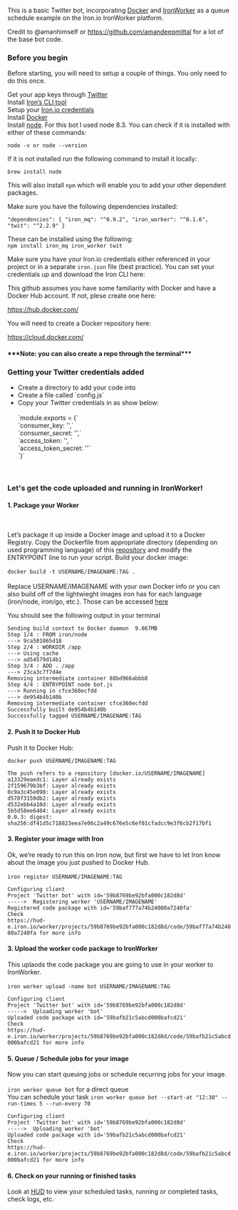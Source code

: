 This is a basic Twitter bot, incorporating <a href="https://docs.docker.com">Docker</a> and <a href="http://dev.iron.io/worker/getting_started/">IronWorker</a> as a queue schedule example on the Iron.io IronWorker platform.

Credit to @amanhimself or  https://github.com/amandeepmittal for a lot of the base bot code.

<h3>Before you begin</h3>

Before starting, you will need to setup a couple of things. You only need to do this once.

Get your app keys through <a href="https://apps.twitter.com/">Twitter</a><br> 
Install <a href="http://dev.iron.io/worker/cli/">Iron’s CLI tool</a><br />
Setup your <a href="http://dev.iron.io/worker/reference/configuration/">Iron.io credentials</a><br />
Install <a href="https://www.docker.com/get-docker">Docker</a><br />
Install <a href="https://nodejs.org/en/download/package-manager/">node</a>.  For this bot I used node 8.3. You can check if it is installed with either of these commands:

`node -v or
node --version`

If it is not installed run the following command to install it locally:

`brew install node`

This will also install `npm` which will enable you to add your other dependent packages.

Make sure you have the following dependencies installed:

`"dependencies": {
    "iron_mq": "^0.9.2",
    "iron_worker": "^0.1.6",
    "twit": "^2.2.9"
  }`

These can be installed using the following:<br />
`npm install iron_mq iron_worker twit`

Make sure you have your Iron.io credentials either referenced in your project or in a separate `iron.json` file (best practice).  You can set your credentials up and download the Iron CLI here:



This github assumes you have some familiarity with Docker and have a Docker Hub account.  If not, plese create one here:

https://hub.docker.com/

You will need to create a Docker repository here:

https://cloud.docker.com/

<h4>***Note: you can also create a repo through the terminal***</h4>

<h3>Getting your Twitter credentials added</h3><ul>
        <li>Create a directory to add your code into</li>
        <li>Create a file called `config.js`</li>
        <li>Copy your Twitter credentials in as show below:<br><br>
                `module.exports = {`<br>
                    `consumer_key: '',`<br>  
                    `consumer_secret: '',`<br>
                    `access_token: '', `<br> 
                    `access_token_secret: ''`<br>
                    `}`</li></ul><br>

<h3>Let's get the code uploaded and running in IronWorker!</h3><b2>
<h4>1. Package your Worker</h4><br>

Let’s package it up inside a Docker image and upload it to a Docker Registry. Copy the Dockerfile from appropriate directory (depending on used programming language) of this <a href="https://github.com/iron-io/dockerworker">repository</a> and modify the ENTRYPOINT line to run your script. Build your docker image:<br><br>
`docker build -t USERNAME/IMAGENAME:TAG .` <br><br>
Replace USERNAME/IMAGENAME with your own Docker info or you can also build off of the lightwieght images iron has for each language (iron/node, iron/go, etc.).  Those can be accessed <a href="https://github.com/iron-io/dockerworker">here</a>

You should see the following output in your terminal

`Sending build context to Docker daemon  9.867MB `<br />
`Step 1/4 : FROM iron/node`<br />
 `---> 9ca501065d18`<br />
`Step 2/4 : WORKDIR /app`<br />
 `---> Using cache`<br />
 `---> ad54579d14b1`<br />
`Step 3/4 : ADD . /app`<br />
 `---> 23ca3c7f7d4e`<br />
`Removing intermediate container 88bd966abbb8`<br />
`Step 4/4 : ENTRYPOINT node bot.js`<br />
 `---> Running in cfce360ecfdd`<br />
 `---> de954b4b140b`<br />
`Removing intermediate container cfce360ecfdd`<br />
`Successfully built de954b4b140b`<br />
`Successfully tagged USERNAME/IMAGENAME:TAG`<br />

<h4>2. Push it to Docker Hub</h4>

Push it to Docker Hub:

`docker push USERNAME/IMAGENAME:TAG`

`The push refers to a repository [docker.io/USERNAME/IMAGENAME]`<br />
`a13329eaedc1: Layer already exists`<br />
`2f159679b3bf: Layer already exists`<br />
`0c9a3c45e098: Layer already exists`<br />
`d578f3150db2: Layer already exists`<br />
`d532ebb4a10d: Layer already exists`<br />
`5b5d58ee6404: Layer already exists`<br />
`0.0.3: digest: sha256:df41d5c718823eea7e06c2a49c676e5c6ef01cfadcc9e3f6cb2f17bf1`<br />

<h4>3. Register your image with Iron</h4>

Ok, we’re ready to run this on Iron now, but first we have to let Iron know about the image you just pushed to Docker Hub.<br><br>
`iron register USERNAME/IMAGENAME:TAG`

`Configuring client`<br />
        `Project 'Twitter bot' with id='59b8769be92bfa000c182d8d'`<br />
`----->  Registering worker 'USERNAME/IMAGENAME'`<br />
        `Registered code package with id='59baf777a74b24000a7240fa'`<br />
        `Check `<br />`https://hud-e.iron.io/worker/projects/59b8769be92bfa000c182d8d/code/59baf77a74b24000a7240fa for more info`<br />

<h4>3. Upload the worker code package to IronWorker</h4>

This uplaods the code package you are going to use in your worker to IronWorker.<br><br>
`iron worker upload -name bot USERNAME/IMAGENAME:TAG`

`Configuring client`<br />
        `Project 'Twitter bot' with id='59b8769be92bfa000c182d8d'`<br />
`----->  Uploading worker 'bot'`<br />
        `Uploaded code package with id='59bafb21c5abcd000bafcd21'`<br />
        `Check `<br />`https://hud-e.iron.io/worker/projects/59b8769be92bfa000c182d8d/code/59bafb21c5abcd000bafcd21 for more info`

<h4>5. Queue / Schedule jobs for your image</h4>

Now you can start queuing jobs or schedule recurring jobs for your image.<br><br>
`iron worker queue bot` for a direct queue<br> You can schedule your task `iron worker queue bot --start-at "12:30" --run-times 5 --run-every 70`

`Configuring client`<br />
        `Project 'Twitter bot' with id='59b8769be92bfa000c182d8d'`<br />
`----->  Uploading worker 'bot'`<br />
        `Uploaded code package with id='59bafb21c5abcd000bafcd21'`<br />
        `Check` <br />`https://hud-e.iron.io/worker/projects/59b8769be92bfa000c182d8d/code/59bafb21c5abcd000bafcd21 for more info`

<h4>6. Check on your running or finished tasks</h4>

Look at <a href="https://hud-e.iron.io">HUD</a> to view your scheduled tasks, running or completed tasks, check logs, etc.<br><br>
